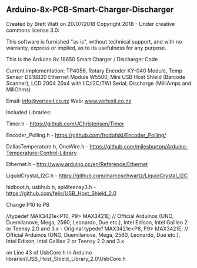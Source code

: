 Arduino-8x-PCB-Smart-Charger-Discharger
---------------------------------------------------------------------------
Created by Brett Watt on 20/07/2018
Copyright 2018 - Under creative commons license 3.0:

This software is furnished "as is", without technical support, and with no 
warranty, express or implied, as to its usefulness for any purpose.
 
This is the Arduino 8x 18650 Smart Charger / Discharger Code

Current implementation: 
TP4056, Rotary Encoder KY-040 Module, Temp Sensor DS18B20
Ethernet Module W5500, Mini USB Host Shield (Barcode Scanner), 
LCD 2004 20x4 with IIC/I2C/TWI Serial, Discharge (MilliAmps and MillOhms)

Email: info@vortexit.co.nz 
Web: www.vortexit.co.nz

Included Libraries:

Timer.h - https://github.com/JChristensen/Timer

Encoder_Polling.h - https://github.com/frodofski/Encoder_Polling/

DallasTemperature.h, OneWire.h - https://github.com/milesburton/Arduino-Temperature-Control-Library

Ethernet.h - http://www.arduino.cc/en/Reference/Ethernet

LiquidCrystal_I2C.h - https://github.com/marcoschwartz/LiquidCrystal_I2C

hidboot.h, usbhub.h, spi4teensy3.h - https://github.com/felis/USB_Host_Shield_2.0

Change  P10 to P8

//typedef MAX3421e<P10, P9> MAX3421E; // Official Arduinos (UNO, Duemilanove, Mega, 2560, Leonardo, Due etc.), Intel Edison, Intel Galileo 2 or Teensy 2.0 and 3.x - Original
typedef MAX3421e<P8, P9> MAX3421E; // Official Arduinos (UNO, Duemilanove, Mega, 2560, Leonardo, Due etc.), Intel Edison, Intel Galileo 2 or Teensy 2.0 and 3.x

on Line 43 of UsbCore.h in Arduino libraries\USB_Host_Shield_Library_2.0\UsbCore.h
